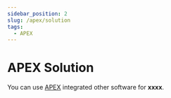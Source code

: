 ```yaml
---
sidebar_position: 2
slug: /apex/solution
tags:
  - APEX
---
```


# APEX Solution

You can use [APEX](https://www.jenkins.io/solutions/) integrated other software for **xxxx**.

